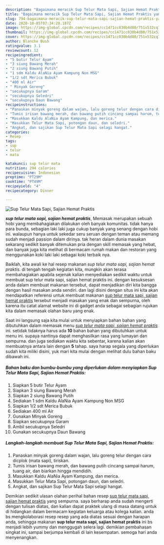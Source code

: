 ```yaml
---
description: "Bagaimana meracik Sup Telur Mata Sapi, Sajian Hemat Praktis yang Lezat"
title: "Bagaimana meracik Sup Telur Mata Sapi, Sajian Hemat Praktis yang Lezat"
slug: 794-bagaimana-meracik-sup-telur-mata-sapi-sajian-hemat-praktis-yang-lezat
date: 2020-10-05T07:34:28.187Z
image: https://img-global.cpcdn.com/recipes/cc1471cc030b4d80/751x532cq70/sup-telur-mata-sapi-sajian-hemat-praktis-foto-resep-utama.jpg
thumbnail: https://img-global.cpcdn.com/recipes/cc1471cc030b4d80/751x532cq70/sup-telur-mata-sapi-sajian-hemat-praktis-foto-resep-utama.jpg
cover: https://img-global.cpcdn.com/recipes/cc1471cc030b4d80/751x532cq70/sup-telur-mata-sapi-sajian-hemat-praktis-foto-resep-utama.jpg
author: Blanche Bush
ratingvalue: 3.1
reviewcount: 12
recipeingredient:
- "5 butir Telur Ayam"
- "3 siung Bawang Merah"
- "2 siung Bawang Putih"
- "1 sdm Kaldu AlaNia Ayam Kampung Non MSG"
- "1/2 sdt Merica Bubuk"
- "400 ml Air"
- " Minyak Goreng"
- "secukupnya Garam"
- "secukupnya Seledri"
- "secukupnya Daun Bawang"
recipeinstructions:
- "Panaskan minyak goreng dalam wajan, lalu goreng telur dengan cara dicplok (mata sapi), tiriskan."
- "Tumis irisan bawang merah, dan bawang putih cincang sampai harum, tuang air, dan biarkan hingga mendidih."
- "Masukkan Kaldu AlaNia Ayam Kampung, dan merica."
- "Masukkan Telur Mata Sapi, potongan daun, dan seledri."
- "Angkat, dan sajikan Sup Telur Mata Sapi selagi hangat."
categories:
- Resep
tags:
- sup
- telur
- mata

katakunci: sup telur mata 
nutrition: 294 calories
recipecuisine: Indonesian
preptime: "PT29M"
cooktime: "PT49M"
recipeyield: "4"
recipecategory: Dinner

---
```



![Sup Telur Mata Sapi, Sajian Hemat Praktis](https://img-global.cpcdn.com/recipes/cc1471cc030b4d80/751x532cq70/sup-telur-mata-sapi-sajian-hemat-praktis-foto-resep-utama.jpg)

<b><i>sup telur mata sapi, sajian hemat praktis</i></b>, Memasak merupakan sebuah hobi yang membahagiakan dilakukan oleh banyak komunitas. tidak hanya para bunda, sebagian laki laki juga cukup banyak yang senang dengan hobi ini. walaupun hanya untuk sekedar seru seruan dengan teman atau memang sudah menjadi passion dalam dirinya. tak heran dalam dunia masakan sekarang sedikit banyak ditemukan pria dengan skill memasak yang hebat, dan banyak juga kita melihat di bermacam rumah makan dan restoran yang menggunakan koki laki laki sebagai koki terbaik nya.

Baiklah, kita awali ke hal resep makanan <i>sup telur mata sapi, sajian hemat praktis</i>. di tengah tengah kegiatan kita, mungkin akan terasa membahagiakan apabila sejenak kalian menyediakan sedikit waktu untuk membuat sup telur mata sapi, sajian hemat praktis ini. dengan kesuksesan anda dalam membuat makanan tersebut, dapat menjadikan diri kita bangga dengan hasil masakan anda sendiri. dan lagi disini dengan situs ini kita akan mendapatkan referensi untuk membuat makanan <u>sup telur mata sapi, sajian hemat praktis</u> tersebut menjadi masakan yang enak dan sempurna, oleh karena itu catat alamat website ini di gadget anda sebagai sebagian rujukan kita dalam memasak olahan baru yang enak.




Saat ini langsung saja kita mulai untuk menyiapkan bahan bahan yang dibutuhkan dalam memasak menu <u><i>sup telur mata sapi, sajian hemat praktis</i></u> ini. setidak tidaknya harus ada <b>10</b> bahan bahan yang dibutuhkan untuk menu ini. supaya nantinya dapat menghasilkan rasa yang lumayan dan sempurna. dan juga sediakan waktu kita sebentar, karena kalian akan membuatnya antara lain dengan <b>5</b> tahap. saya harap segala yang diperlukan sudah kita miliki disini, yuk mari kita mulai dengan melihat dulu bahan baku dibawah ini.

<!--inarticleads1-->

##### Bahan baku dan bumbu-bumbu yang diperlukan dalam menyiapkan Sup Telur Mata Sapi, Sajian Hemat Praktis:

1. Siapkan 5 butir Telur Ayam
1. Siapkan 3 siung Bawang Merah
1. Siapkan 2 siung Bawang Putih
1. Sediakan 1 sdm Kaldu AlaNia Ayam Kampung Non MSG
1. Siapkan 1/2 sdt Merica Bubuk
1. Sediakan 400 ml Air
1. Gunakan  Minyak Goreng
1. Siapkan secukupnya Garam
1. Ambil secukupnya Seledri
1. Gunakan secukupnya Daun Bawang




<!--inarticleads2-->

##### Langkah-langkah membuat Sup Telur Mata Sapi, Sajian Hemat Praktis:

1. Panaskan minyak goreng dalam wajan, lalu goreng telur dengan cara dicplok (mata sapi), tiriskan.
1. Tumis irisan bawang merah, dan bawang putih cincang sampai harum, tuang air, dan biarkan hingga mendidih.
1. Masukkan Kaldu AlaNia Ayam Kampung, dan merica.
1. Masukkan Telur Mata Sapi, potongan daun, dan seledri.
1. Angkat, dan sajikan Sup Telur Mata Sapi selagi hangat.




Demikian sedikit ulasan olahan perihal bahan resep <u>sup telur mata sapi, sajian hemat praktis</u> yang sempurna. saya berharap anda sudah mengerti dengan tulisan diatas, dan kalian dapat praktek ulang di masa datang untuk di hidangkan dalam bermacam kegiatan keluarga atau kolega kalian. anda bs mengkolaborasi resep resep yang ada diatas sesuai dengan harapan anda, sehingga makanan <b>sup telur mata sapi, sajian hemat praktis</b> ini bs menjadi lebih yummy dan menggugah selera lagi. demikian pembahasan singkat ini, sampai berjumpa kembali di lain kesempatan. semoga hari anda menyenangkan.
